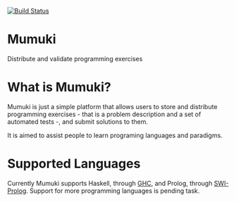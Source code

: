 [![Build Status](https://travis-ci.org/uqbar-project/mumuki.svg?branch=master)](https://travis-ci.org/uqbar-project/mumuki)

Mumuki
======

Distribute and validate programming exercises

# What is Mumuki?

Mumuki is just a simple platform that allows users to store and distribute programming exercises - that is a problem
description and a set of automated tests -, and submit solutions to them.

It is aimed to assist people to learn programing languages and paradigms.

# Supported Languages

Currently Mumuki supports Haskell, through [GHC](https://www.haskell.org/ghc/), and Prolog,
through [SWI-Prolog](http://www.swi-prolog.org/). Support for more programming languages is pending task.


